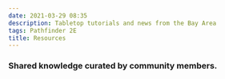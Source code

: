 ```yaml
---
date: 2021-03-29 08:35
description: Tabletop tutorials and news from the Bay Area
tags: Pathfinder 2E
title: Resources
---
```


### Shared knowledge curated by community members. 

